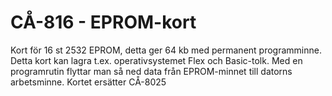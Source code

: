 # CÅ-816 - EPROM-kort
Kort för 16 st 2532 EPROM, detta ger 64 kb med permanent programminne. Detta kort kan lagra t.ex. operativsystemet Flex och Basic-tolk. Med en programrutin flyttar man så ned data från EPROM-minnet till datorns arbetsminne. Kortet ersätter CÅ-8025  
  